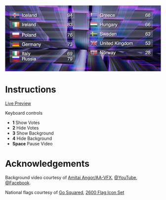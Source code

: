![Eurovision](eurovision.jpg)

# Instructions

[Live Preview](https://cdn.rawgit.com/nigels-com/eurovision/master/index.html)

Keyboard controls
  - **1** Show Votes
  - **2** Hide Votes
  - **3** Show Background
  - **4** Hide Background
  - **Space** Pause Video

# Acknowledgements

Background video courtesy of [Amitai Angor/AA-VFX](http://director-editor.coi.co.il/), 
[@YouTube](https://www.youtube.com/watch?v=ZGUsPUrOB0E),
[@Facebook](https://www.facebook.com/AAvfx).

National flags courtesy of [Go Squared](https://www.gosquared.com),
[2600 Flag Icon Set](https://www.gosquared.com/resources/flag-icons/)
